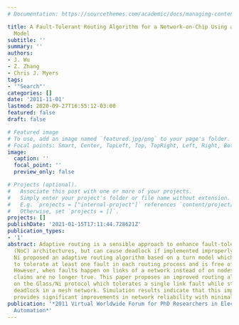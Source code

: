 ```yaml
---
# Documentation: https://sourcethemes.com/academic/docs/managing-content/

title: A Fault-Tolerant Routing Algorithm for a Network-on-Chip Using a Link Fault
  Model
subtitle: ''
summary: ''
authors:
- J. Wu
- Z. Zhang
- Chris J. Myers
tags:
- '"Search"'
categories: []
date: '2011-11-01'
lastmod: 2020-09-27T16:55:12-03:00
featured: false
draft: false

# Featured image
# To use, add an image named `featured.jpg/png` to your page's folder.
# Focal points: Smart, Center, TopLeft, Top, TopRight, Left, Right, BottomLeft, Bottom, BottomRight.
image:
  caption: ''
  focal_point: ''
  preview_only: false

# Projects (optional).
#   Associate this post with one or more of your projects.
#   Simply enter your project's folder or file name without extension.
#   E.g. `projects = ["internal-project"]` references `content/project/deep-learning/index.md`.
#   Otherwise, set `projects = []`.
projects: []
publishDate: '2021-01-15T17:11:44.728621Z'
publication_types:
- '1'
abstract: Adaptive routing is a sensible approach to enhance fault-tolerance in Network-on-Chip
  (NoC) architectures, but can cause deadlock if implemented improperly. Glass and
  Ni proposed an adaptive routing algorithm based on a turn model which is proven
  to tolerate at least one fault in each routing process and is free of deadlock.
  However, when faults happen on links of a network instead of on nodes, these two
  claims are no longer true. This paper proposes an improved routing algorithm based
  on the Glass/Ni protocol which tolerates a single link fault while still avoiding
  deadlock in a mesh network. Simulation results indicate that this improved algorithm
  provides significant improvements in network reliability with minimal cost.
publication: '*2011 Virtual Worldwide Forum for PhD Researchers in Electronic Design
  Automation*'
---
```

